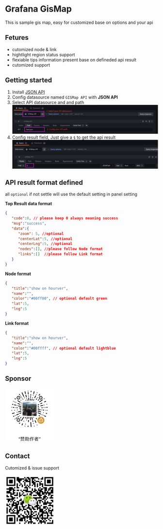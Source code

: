 # Grafana GisMap

This is sample gis map, easy for customized base on options and your api

## Fetures
- cutomized node & link
- hightlight region status support
- flexiable tips information present base on defineded api result
- cutomized support


## Getting started
1. Install [JSON API](https://grafana.com/grafana/plugins/marcusolsson-json-datasource/)
2. Config datasource named `GISMap API` with **JSON API**
3. Select API datasource and and path
![config data source](https://github.com/smarkm/grafana-gismap-doc/blob/master/apiConfig.png?raw=true)
4. Config result field, Just give a `$` to get the api result
![config field](https://github.com/smarkm/grafana-gismap-doc/blob/master/fieldConfig.png?raw=true)



## API result format defined
all `optional` if not settle will use the default setting in panel setting

   **Top Result data format**
```json
{
   "code":0, // please keep 0 always meaning success
   "msg":"success",
   "data":{
      "zoom": 5, //optional
      "centerLat":5, //optional
      "centerLng":5, //optional
      "nodes":[], //please follow Node format
      "links":[]  //please follow Link format
   }
}
```
**Node format**
```json
{
   "title":"show on hourver",
   "name":"",
   "color":"#00ff00", // optional default green
   "lat":5,
   "lng":5
}
```
**Link format**
```json
{
   "title":"show on hourver",
   "name":"",
   "color":"#00ffff", // optional default lightblue
   "lat":5,
   "lng":5
}
```
## Sponsor
<img src="https://github.com/smarkm/grafana-gismap-doc/blob/master/sponsor.png?raw=true" width="160"/>

## Contact
Cutomized & issue support

<img src="https://github.com/smarkm/grafana-gismap-doc/blob/master/contact.png?raw=true" width="164"/>



